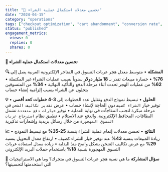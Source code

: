 ```yaml
---
title: "🛒 تحسين معدلات استكمال عملية الشراء"
date: "2024-04-15"
category: "operations"
tags: ["checkout optimization", "cart abandonment", "conversion rate", "payment options"]
status: "published"
engagement_metrics:
  views: 0
  replies: 0
  shares: 0
---
```


**🛒 تحسين معدلات استكمال عملية الشراء**

**🔍 المشكلة**
• متوسط معدل هجر عربات التسوق في المتاجر الإلكترونية العربية يصل إلى **76%**
• خسارة مبيعات تقدر بـ **18 مليار دولار** سنوياً بسبب عمليات الشراء غير المكتملة
• **62%** من عمليات الهجر تحدث أثناء مرحلة الدفع والتأكيد النهائية
• **34%** من المتسوقين يتخلون عن الشراء بسبب إلزامية إنشاء حساب

**💡 الحلول**
• تبسيط نموذج الدفع وتقليل عدد الخطوات إلى **3-4 خطوات كحد أقصى**
• توفير خيار `الشراء كضيف` دون الحاجة لإنشاء حساب
• عرض `تقدير تكاليف الشحن` في مرحلة مبكرة لتجنب المفاجآت في نهاية العملية
• توفير `خيارات دفع متعددة` تشمل البطاقات، المحافظ الإلكترونية، والدفع عند الاستلام
• تطبيق نظام `استرجاع عربات التسوق المهجورة` من خلال رسائل بريدية وإشعارات تذكيرية

**📈 النتائج**
• تحسن معدلات إتمام عملية الشراء بنسبة **25-35%** مع تبسيط النموذج
• زيادة المبيعات بنسبة **43%** عند توفير خيار الشراء كضيف
• ارتفاع معدل التحويل بنسبة **29%** مع عرض تكاليف الشحن بشكل واضح منذ البداية
• زيادة معدل استعادة عربات التسوق المهجورة بنسبة **18%** باستخدام حملات البريد الإلكتروني

**💭 سؤال المشاركة**
ما هي نسبة هجر عربات التسوق في متجرك؟ وما هي الاستراتيجيات التي استخدمتها لتحسينها؟
